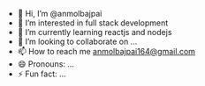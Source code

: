 - 👋 Hi, I’m @anmolbajpai
- 👀 I’m interested in full stack development
- 🌱 I’m currently learning reactjs and nodejs 
- 💞️ I’m looking to collaborate on ...
- 📫 How to reach me anmolbajpai164@gmail.com
- 😄 Pronouns: ...
- ⚡ Fun fact: ...

<!---
anmolbajpai/anmolbajpai is a ✨ special ✨ repository because its `README.md` (this file) appears on your GitHub profile.
You can click the Preview link to take a look at your changes.
--->
